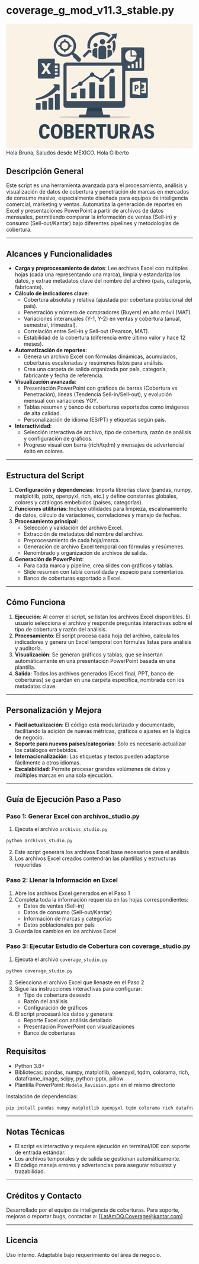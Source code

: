 # coverage_g_mod_v11.3_stable.py

![Bienvenida](welcome.png)
Hola Bruna, Saludos desde MEXICO.
Hola Gilberto

## Descripción General

Este script es una herramienta avanzada para el procesamiento, análisis y visualización de datos de cobertura y penetración de marcas en mercados de consumo masivo, especialmente diseñada para equipos de inteligencia comercial, marketing y ventas. Automatiza la generación de reportes en Excel y presentaciones PowerPoint a partir de archivos de datos mensuales, permitiendo comparar la información de ventas (Sell-in) y consumo (Sell-out/Kantar) bajo diferentes pipelines y metodologías de cobertura.

---

## Alcances y Funcionalidades

- **Carga y preprocesamiento de datos**: Lee archivos Excel con múltiples hojas (cada una representando una marca), limpia y estandariza los datos, y extrae metadatos clave del nombre del archivo (país, categoría, fabricante).
- **Cálculo de indicadores clave**:
  - Cobertura absoluta y relativa (ajustada por cobertura poblacional del país).
  - Penetración y número de compradores (Buyers) en año móvil (MAT).
  - Variaciones interanuales (Y-1, Y-2) en ventas y cobertura (anual, semestral, trimestral).
  - Correlación entre Sell-in y Sell-out (Pearson, MAT).
  - Estabilidad de la cobertura (diferencia entre último valor y hace 12 meses).
- **Automatización de reportes**:
  - Genera un archivo Excel con fórmulas dinámicas, acumulados, coberturas escalonadas y resúmenes listos para análisis.
  - Crea una carpeta de salida organizada por país, categoría, fabricante y fecha de referencia.
- **Visualización avanzada**:
  - Presentación PowerPoint con gráficos de barras (Cobertura vs Penetración), líneas (Tendencia Sell-in/Sell-out), y evolución mensual con variaciones YOY.
  - Tablas resumen y banco de coberturas exportados como imágenes de alta calidad.
  - Personalización de idioma (ES/PT) y etiquetas según país.
- **Interactividad**:
  - Selección interactiva de archivo, tipo de cobertura, razón de análisis y configuración de gráficos.
  - Progreso visual con barra (rich/tqdm) y mensajes de advertencia/éxito en colores.

---

## Estructura del Script

1. **Configuración y dependencias**: Importa librerías clave (pandas, numpy, matplotlib, pptx, openpyxl, rich, etc.) y define constantes globales, colores y catálogos embebidos (países, categorías).
2. **Funciones utilitarias**: Incluye utilidades para limpieza, escalonamiento de datos, cálculo de variaciones, correlaciones y manejo de fechas.
3. **Procesamiento principal**:
   - Selección y validación del archivo Excel.
   - Extracción de metadatos del nombre del archivo.
   - Preprocesamiento de cada hoja/marca.
   - Generación de archivo Excel temporal con fórmulas y resúmenes.
   - Renombrado y organización de archivos de salida.
4. **Generación de PowerPoint**:
   - Para cada marca y pipeline, crea slides con gráficos y tablas.
   - Slide resumen con tabla consolidada y espacio para comentarios.
   - Banco de coberturas exportado a Excel.

---

## Cómo Funciona

1. **Ejecución**: Al correr el script, se listan los archivos Excel disponibles. El usuario selecciona el archivo y responde preguntas interactivas sobre el tipo de cobertura y razón del análisis.
2. **Procesamiento**: El script procesa cada hoja del archivo, calcula los indicadores y genera un Excel temporal con fórmulas listas para análisis y auditoría.
3. **Visualización**: Se generan gráficos y tablas, que se insertan automáticamente en una presentación PowerPoint basada en una plantilla.
4. **Salida**: Todos los archivos generados (Excel final, PPT, banco de coberturas) se guardan en una carpeta específica, nombrada con los metadatos clave.

---

## Personalización y Mejora

- **Fácil actualización**: El código está modularizado y documentado, facilitando la adición de nuevas métricas, gráficos o ajustes en la lógica de negocio.
- **Soporte para nuevos países/categorías**: Solo es necesario actualizar los catálogos embebidos.
- **Internacionalización**: Las etiquetas y textos pueden adaptarse fácilmente a otros idiomas.
- **Escalabilidad**: Permite procesar grandes volúmenes de datos y múltiples marcas en una sola ejecución.

---

## Guía de Ejecución Paso a Paso

### Paso 1: Generar Excel con archivos_studio.py
1. Ejecuta el archivo `archivos_studio.py`
```bash
python archivos_studio.py
```
2. Este script generará los archivos Excel base necesarios para el análisis
3. Los archivos Excel creados contendrán las plantillas y estructuras requeridas

### Paso 2: Llenar la Información en Excel
1. Abre los archivos Excel generados en el Paso 1
2. Completa toda la información requerida en las hojas correspondientes:
   - Datos de ventas (Sell-in)
   - Datos de consumo (Sell-out/Kantar)
   - Información de marcas y categorías
   - Datos poblacionales por país
3. Guarda los cambios en los archivos Excel

### Paso 3: Ejecutar Estudio de Cobertura con coverage_studio.py
1. Ejecuta el archivo `coverage_studio.py`
```bash
python coverage_studio.py
```
2. Selecciona el archivo Excel que llenaste en el Paso 2
3. Sigue las instrucciones interactivas para configurar:
   - Tipo de cobertura deseado
   - Razón del análisis
   - Configuración de gráficos
4. El script procesará los datos y generará:
   - Reporte Excel con análisis detallado
   - Presentación PowerPoint con visualizaciones
   - Banco de coberturas

## Requisitos

- Python 3.8+
- Bibliotecas: pandas, numpy, matplotlib, openpyxl, tqdm, colorama, rich, dataframe_image, scipy, python-pptx, pillow
- Plantilla PowerPoint: `Modelo_Revision.pptx` en el mismo directorio

Instalación de dependencias:
```bash
pip install pandas numpy matplotlib openpyxl tqdm colorama rich dataframe_image scipy python-pptx pillow
```

---

## Notas Técnicas

- El script es interactivo y requiere ejecución en terminal/IDE con soporte de entrada estándar.
- Los archivos temporales y de salida se gestionan automáticamente.
- El código maneja errores y advertencias para asegurar robustez y trazabilidad.

---

## Créditos y Contacto

Desarrollado por el equipo de inteligencia de coberturas. Para soporte, mejoras o reportar bugs, contactar a: [LatAmDQ.Coverage@kantar.com]

---

## Licencia

Uso interno. Adaptable bajo requerimiento del área de negocio.
